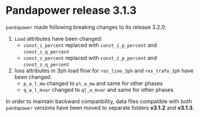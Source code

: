 <!--
SPDX-FileCopyrightText: Contributors to the Power Grid Model project <powergridmodel@lfenergy.org>

SPDX-License-Identifier: MPL-2.0
-->
# Pandapower release 3.1.3

`pandapower` made following breaking changes to its release 3.2.0;
1. `Load` attributes have been changed:
   * `const_i_percent` replaced with `const_i_p_percent` and `const_i_q_percent`
   * `const_z_percent` replaced with `const_z_p_percent` and `const_z_q_percent`
2. loss attributes in 3ph load flow for `res_line_3ph` and `res_trafo_3ph` have been changed:
   * `p_a_l_mw` changed to `pl_a_mw` and same for other phases
   * `q_a_l_mvar` changed to `ql_a_mvar` and same for other phases

In order to maintain backward compatibility, data files compatible with both `pandapower` versions have been moved
to separate folders **v3.1.2** and **v3.1.3**.
